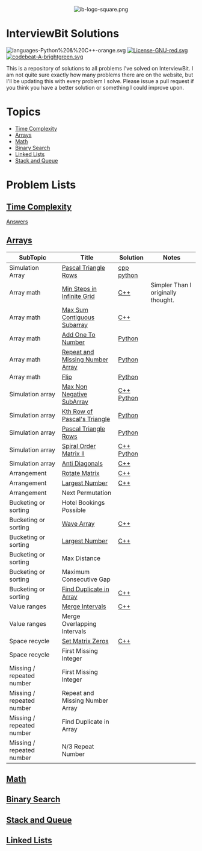 <p align="center">
<img src="img/ib-logo-square.png" alt="ib-logo-square.png">
</p>

# InterviewBit Solutions

![languages-Python%20&%20C++-orange.svg](https://img.shields.io/badge/languages-Python%20&%20C++-orange.svg) [![License-GNU-red.svg](https://img.shields.io/badge/License-GNU-red.svg)](https://img.shields.io/badge/License-GNU-red.svg) [![codebeat-A-brightgreen.svg](https://img.shields.io/badge/codebeat-A-brightgreen.svg)](https://codebeat.co/projects/github-com-alex-keyes-interviewbit) 

This is a repository of solutions to all problems I've solved on InterviewBit. I am not quite sure exactly how many problems there are on the website, but I'll be updating this with every problem I solve. Please issue a pull request if you think you have a better solution or something I could improve upon.

# Topics

*   [Time Complexity](https://github.com/Alex-Keyes/InterviewBit#Time+Complexity)
*   [Arrays](https://github.com/Alex-Keyes/InterviewBit#Arrays)
*   [Math](https://github.com/Alex-Keyes/InterviewBit#Math)
*   [Binary Search](https://github.com/Alex-Keyes/InterviewBit#Binary+Search)
*   [Linked Lists](https://github.com/Alex-Keyes/InterviewBit#Linked+Lists)
*   [Stack and Queue](https://github.com/Alex-Keyes/InterviewBit#Stack+and+Queue)

# Problem Lists
## [Time Complexity](https://www.interviewbit.com/courses/programming/topics/time-complexity/)
[Answers](https://github.com/Alex-Keyes/InterviewBit/blob/master/timeComplexity.md)

 <!--  my birthday, where we are going skiing - vail and what's happening this weekend -->

## [Arrays](https://www.interviewbit.com/courses/programming/topics/arrays)
| SubTopic | Title | Solution | Notes |
| ---      | ---   | ---      | ---   |
| Simulation Array          | [Pascal Triangle Rows](https://www.interviewbit.com/problems/pascal-triangle-rows/) | [cpp](./C++/generatePascal.cpp) [python](./Python/generatePascal.py) |
| Array math                | [Min Steps in Infinite Grid](https://www.interviewbit.com/problems/min-steps-in-infinite-grid/)           | [C++](/C++/coverPoints.cpp)                                        | Simpler Than I originally thought. |
| Array math                | [Max Sum Contiguous Subarray](https://www.interviewbit.com/problems/max-sum-contiguous-subarray/)         | [C++](/C++/maxSubArray.cpp)                                        |                                    |
| Array math                | [Add One To Number](https://www.interviewbit.com/problems/add-one-to-number/)                             | [Python](/Python/addone.py)                                        |                                    |
| Array math                | [Repeat and Missing Number Array](https://www.interviewbit.com/problems/repeat-and-missing-number-array/) | [Python](/Python/repeatedNumber.py)                                |                                    |
| Array math                | [Flip](https://www.interviewbit.com/problems/flip/)                                                       | [Python](/Python/flip.py)                                          |                                    |
| Simulation array          | [Max Non Negative SubArray](https://www.interviewbit.com/problems/max-non-negative-subarray/)             | [C++](/C++/maxSet.cpp) [Python](file:Python/maxSet.py)             |                                    |
| Simulation array          | [Kth Row of Pascal's Triangle](https://www.interviewbit.com/problems/kth-row-of-pascals-triangle/)        | [Python](/Python/getRow.py)                                        |                                    |
| Simulation array          | [Pascal Triangle Rows](https://www.interviewbit.com/problems/pascal-triangle-rows/)                       | [Python](/Python/generatePascal.py)                                |                                    |
| Simulation array          | [Spiral Order Matrix II](https://www.interviewbit.com/problems/spiral-order-matrix-ii/)                   | [C++](/C++/generateMatrix.cpp) [Python](/Python/generateMatrix.py) |                                    |
| Simulation array          | [Anti Diagonals](https://www.interviewbit.com/problems/anti-diagonals/)                                   | [C++](/C++/diagonal.cpp)                                           |                                    |
| Arrangement               | [Rotate Matrix](https://www.interviewbit.com/problems/rotate-matrix/)                                     | [C++](/C++/rotate.cpp)                                             |                                    |
| Arrangement               | [Largest Number](https://www.interviewbit.com/problems/largest-number/)                                   | [C++](C++/largestNum.cpp)                                          |                                    |
| Arrangement               | Next Permutation                                                                                          |                                                                    |                                    |
| Bucketing or sorting      | Hotel Bookings Possible                                                                                   |                                                                    |                                    |
| Bucketing or sorting      | [Wave Array](https://www.interviewbit.com/problems/wave-array/)                                           | [C++](/C++/wave.cpp)                                               |                                    |
| Bucketing or sorting      | [Largest Number]([https://www.interviewbit.com/problems/largest-number/)                                  | [C++](/C++/largestNum.cpp)                                         |                                    |
| Bucketing or sorting      | Max Distance                                                                                              |                                                                    |                                    |
| Bucketing or sorting      | Maximum Consecutive Gap                                                                                   |                                                                    |                                    |
| Bucketing or sorting      | [Find Duplicate in Array](https://www.interviewbit.com/problems/find-duplicate-in-array/)                 | [C++](/C++/repeatedNum.cpp)                                        |                                    |
| Value ranges              | [Merge Intervals](https://www.interviewbit.com/problems/merge-intervals/)                                 | [C++](/C++/mergeIntervals.cpp)                                     |                                    |
| Value ranges              | Merge Overlapping Intervals                                                                               |                                                                    |                                    |
| Space recycle             | [Set Matrix Zeros](https://www.interviewbit.com/problems/set-matrix-zeros/)                               | [C++](/C++/setMatrixZeros.cpp)                                     |                                    |
| Space recycle             | First Missing Integer                                                                                     |                                                                    |                                    |
| Missing / repeated number | First Missing Integer                                                                                     |                                                                    |                                    |
| Missing / repeated number | Repeat and Missing Number Array                                                                           |                                                                    |                                    |
| Missing / repeated number | Find Duplicate in Array                                                                                   |                                                                    |                                    |
| Missing / repeated number | N/3 Repeat Number                                                                                         |                                                                    |                                    |
## [Math](http://interviewbit.com/courses/programming/topics/math/)
## [Binary Search](https://www.interviewbit.com/courses/programming/topics/binary-search/)
## [Stack and Queue](https://www.interviewbit.com/courses/programming/topics/stacks-and-queues/)
## [Linked Lists](https://www.interviewbit.com/courses/programming/topics/linked-lists/)
